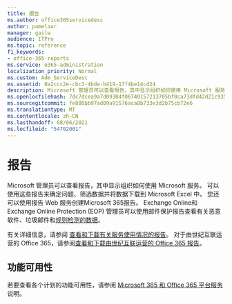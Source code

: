 ```yaml
---
title: 报告
ms.author: office365servicedesc
author: pamelaar
manager: gailw
audience: ITPro
ms.topic: reference
f1_keywords:
- office-365-reports
ms.service: o365-administration
localization_priority: Normal
ms.custom: Adm_ServiceDesc
ms.assetid: 0a2ccc2e-cbc3-4bde-b419-17f4be14cd24
description: Microsoft 管理员可以查看报告，其中显示组织如何使用 Microsoft 服务。 可以使用这些报告来确定问题、筛选数据并将数据下载到 Microsoft Excel 中。 您还可以使用报告 Web 服务创建Microsoft 365报告。 Exchange Online和 Exchange Online Protection (EOP) 管理员可以使用邮件保护报告查看有关恶意软件、垃圾邮件和规则检测的数据。
ms.openlocfilehash: 7dc7dcea9a7d09304f06740157213705bf8ca73dfd42d21c9353d554de0525c3
ms.sourcegitcommit: fe808bb97ad09a91576aca8b733e3d2b75cb72e6
ms.translationtype: MT
ms.contentlocale: zh-CN
ms.lasthandoff: 08/06/2021
ms.locfileid: "54702001"
---
```

# <a name="reports"></a>报告

Microsoft 管理员可以查看报告，其中显示组织如何使用 Microsoft 服务。 可以使用这些报告来确定问题、筛选数据并将数据下载到 Microsoft Excel 中。 您还可以使用报告 Web 服务创建Microsoft 365报告。 Exchange Online和 Exchange Online Protection (EOP) 管理员可以使用邮件保护报告查看有关恶意软件、垃圾邮件和[规则检测的数据](/exchange/monitoring/use-mail-protection-reports)。
  
有关详细信息，请参阅 [查看和下载有关服务使用情况的报告](/microsoft-365/admin/activity-reports/activity-reports)。 对于由世纪互联运营的 Office 365，请参阅[查看和下载由世纪互联运营的 Office 365 报告](/microsoft-365/admin/activity-reports/activity-reports)。
  
## <a name="feature-availability"></a>功能可用性

若要查看各个计划的功能可用性，请参阅 [Microsoft 365 和 Office 365 平台服务](office-365-platform-service-description.md)说明。
